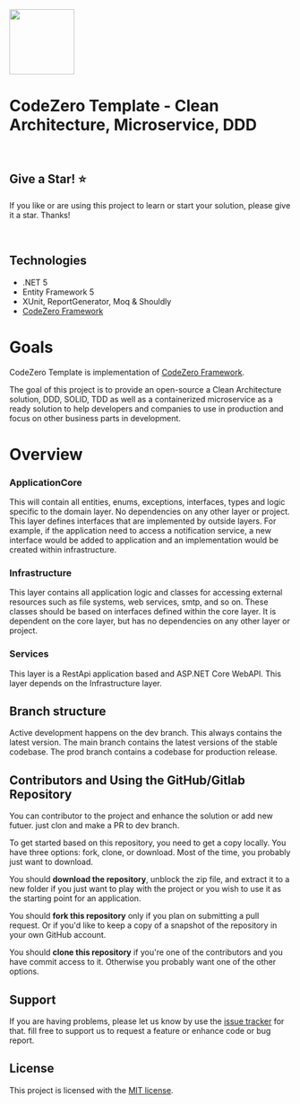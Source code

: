 <img height="116" src="https://gitlab.com/nasraldin/codezero/-/raw/dev/devcode.png" />

# CodeZero Template - Clean Architecture, Microservice, DDD

<br/>

## Give a Star! :star:
If you like or are using this project to learn or start your solution, please give it a star. Thanks!

<br/>

## Technologies
* .NET 5
* Entity Framework 5
* XUnit, ReportGenerator, Moq & Shouldly
* [CodeZero Framework](https://gitlab.com/nasraldin/codezero)


# Goals
CodeZero Template is implementation of [CodeZero Framework](https://gitlab.com/nasraldin/codezero).

The goal of this project is to provide an open-source a Clean Architecture solution, DDD, SOLID, TDD as well as a containerized microservice as a ready solution to help developers and companies to use in production and focus on other business parts in development.

# Overview

### ApplicationCore

This will contain all entities, enums, exceptions, interfaces, types and logic specific to the domain layer. No dependencies on any other layer or project. This layer defines interfaces that are implemented by outside layers. For example, if the application need to access a notification service, a new interface would be added to application and an implementation would be created within infrastructure.


### Infrastructure

This layer contains all application logic and classes for accessing external resources such as file systems, web services, smtp, and so on. These classes should be based on interfaces defined within the core layer. It is dependent on the core layer, but has no dependencies on any other layer or project.

### Services

This layer is a RestApi application based and ASP.NET Core WebAPI. This layer depends on the Infrastructure layer.


## Branch structure
Active development happens on the dev branch. This always contains the latest version. The main branch contains the latest versions of the stable codebase. The prod branch contains a codebase for production release.


## Contributors and Using the GitHub/Gitlab Repository
You can contributor to the project and enhance the solution or add new futuer. just clon and make a PR to dev branch.

To get started based on this repository, you need to get a copy locally. You have three options: fork, clone, or download. Most of the time, you probably just want to download.

You should **download the repository**, unblock the zip file, and extract it to a new folder if you just want to play with the project or you wish to use it as the starting point for an application.

You should **fork this repository** only if you plan on submitting a pull request. Or if you'd like to keep a copy of a snapshot of the repository in your own GitHub account.

You should **clone this repository** if you're one of the contributors and you have commit access to it. Otherwise you probably want one of the other options.


## Support
If you are having problems, please let us know by use the [issue tracker](https://github.com/nasraldin/codezero-template/issues) for that. fill free to support us to request a feature or enhance code or bug report.


## License

This project is licensed with the [MIT license](LICENSE).
